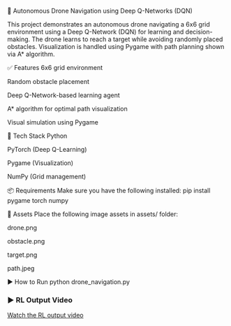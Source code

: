 🚁 Autonomous Drone Navigation using Deep Q-Networks (DQN)

This project demonstrates an autonomous drone navigating a 6x6 grid environment using a Deep Q-Network (DQN) for learning and decision-making. The drone learns to reach a target while avoiding randomly placed obstacles. Visualization is handled using Pygame with path planning shown via A* algorithm.

✅ Features
6x6 grid environment

Random obstacle placement

Deep Q-Network-based learning agent

A* algorithm for optimal path visualization

Visual simulation using Pygame

🧠 Tech Stack
Python

PyTorch (Deep Q-Learning)

Pygame (Visualization)

NumPy (Grid management)

📦 Requirements
Make sure you have the following installed:
pip install pygame torch numpy

📁 Assets
Place the following image assets in assets/ folder:

drone.png

obstacle.png

target.png

path.jpeg

▶️ How to Run
python drone_navigation.py


### ▶️ RL Output Video
[Watch the RL output video](assets/rl_output.mp4)








